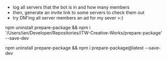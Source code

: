 - log all servers that the bot is in and how many members
- then, generate an invite link to some servers to check them out
- try DM'ing all server members an ad for my sever >:)


npm uninstall prepare-package && npm i '/Users/ian/Developer/Repositories/ITW-Creative-Works/prepare-package' --save-dev

npm uninstall prepare-package && npm i prepare-package@latest --save-dev
